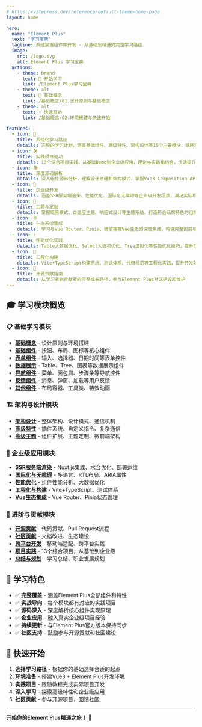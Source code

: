 ```yaml
---
# https://vitepress.dev/reference/default-theme-home-page
layout: home

hero:
  name: "Element Plus"
  text: "学习宝典"
  tagline: 系统掌握组件库开发 - 从基础到精通的完整学习路径
  image:
    src: /logo.svg
    alt: Element Plus 学习宝典
  actions:
    - theme: brand
      text: 🚀 开始学习
      link: /Element Plus学习宝典
    - theme: alt
      text: 📖 基础概念
      link: /基础概念/01.设计原则与基础概念
    - theme: alt
      text: ⚡ 快速开始
      link: /基础概念/02.环境搭建与快速开始

features:
  - icon: 🎯
    title: 系统化学习路径
    details: 完整的学习计划，涵盖基础组件、高级特性、架构设计等15个主要模块，循序渐进掌握Element Plus
  - icon: 🛠️
    title: 实践项目驱动
    details: 13个综合项目实践，从基础Demo到企业级应用，理论与实践相结合，快速提升开发能力
  - icon: 📚
    title: 深度源码解析
    details: 深入组件源码分析，理解设计原理和架构模式，掌握Vue3 Composition API应用
  - icon: 🚀
    title: 企业级开发
    details: 涵盖SSR服务端渲染、性能优化、国际化无障碍等企业级开发场景，满足实际项目需求
  - icon: 🎨
    title: 主题与定制
    details: 掌握暗黑模式、自适应主题、响应式设计等主题系统，打造符合品牌特色的组件库
  - icon: 🌐
    title: 生态系统集成
    details: 学习与Vue Router、Pinia、微前端等Vue生态的深度集成，构建完整的前端解决方案
  - icon: ⚡
    title: 性能优化实践
    details: Table大数据优化、Select大选项优化、Tree虚拟化等性能优化技巧，提升应用性能
  - icon: 🔧
    title: 工程化构建
    details: Vite+TypeScript构建系统、测试体系、代码规范等工程化实践，提升开发效率
  - icon: 🤝
    title: 开源贡献指南
    details: 从学习者到贡献者的完整成长路径，参与Element Plus社区建设和维护
---
```


## 🎓 学习模块概览

### 📋 基础学习模块
- **[基础概念](/基础概念/01.设计原则与基础概念.html)** - 设计原则与环境搭建
- **[基础组件](/基础组件/Button%20按钮.html)** - 按钮、布局、图标等核心组件
- **[表单组件](/表单组件/01.基础输入组件.html)** - 输入、选择器、日期时间等表单控件
- **[数据展示](/数据展示组件/01.基础数据展示.html)** - Table、Tree、图表等数据展示组件
- **[导航组件](/导航组件/01.菜单面包屑步骤条.html)** - 菜单、面包屑、步骤条等导航控件
- **[反馈组件](/反馈组件/01.消息反馈组件.html)** - 消息、弹窗、加载等用户反馈
- **[其他组件](/其他组件/01.布局与容器进阶.html)** - 布局容器、工具类、特效动画

### 🏗️ 架构与设计模块
- **[架构设计](/架构设计/01.整体架构与设计理念.html)** - 整体架构、设计模式、通信机制
- **[高级特性](/高级特性/01.综合实践.html)** - 插件系统、自定义指令、复杂通信
- **[高级主题](/高级主题/01.组件扩展与自定义.html)** - 组件扩展、主题定制、微前端架构

### 🚀 企业级应用模块
- **[SSR服务端渲染](/SSR服务端渲染/01.基础概念与环境搭建.html)** - Nuxt.js集成、水合优化、部署运维
- **[国际化与无障碍](/国际化与无障碍/01.国际化系统详解.html)** - 多语言、RTL布局、ARIA属性
- **[性能优化](/性能优化/01.组件性能分析.html)** - 组件性能分析、大数据优化
- **[工程化与构建](/工程化与构建/01.构建系统深入ViteTypeScript.html)** - Vite+TypeScript、测试体系
- **[Vue生态集成](/Vue生态集成/01.与VueRouter深度集成.html)** - Vue Router、Pinia状态管理

### 🤝 进阶与贡献模块
- **[开源贡献](/开源贡献/01.开发流程与代码规范.html)** - 代码贡献、Pull Request流程
- **[社区贡献](/社区贡献/01.社区贡献与开源实践.html)** - 文档改进、生态建设
- **[跨平台开发](/跨平台开发/01.跨平台开发实践.html)** - 移动端适配、跨平台实践
- **[项目实践](/项目实践/01.综合项目实战一.html)** - 13个综合项目，从基础到企业级
- **[总结与规划](/总结与规划/01.学习总结与进阶规划.html)** - 学习总结、职业发展规划

## 🎯 学习特色

- ✅ **完整覆盖** - 涵盖Element Plus全部组件和特性
- ✅ **实战导向** - 每个模块都有对应的实践项目
- ✅ **源码深入** - 深度解析核心组件实现原理
- ✅ **企业应用** - 融入真实企业级项目经验
- ✅ **持续更新** - 与Element Plus官方版本保持同步
- ✅ **社区支持** - 鼓励参与开源贡献和社区建设

## 🚀 快速开始

1. **选择学习路径** - 根据你的基础选择合适的起点
2. **环境准备** - 搭建Vue3 + Element Plus开发环境
3. **实践项目** - 跟随教程完成实际项目开发
4. **深入学习** - 探索高级特性和企业级应用
5. **社区贡献** - 参与开源项目，回馈社区

---

**开始你的Element Plus精通之旅！** 🎉

